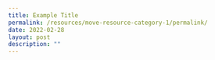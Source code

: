 ```yaml
---
title: Example Title
permalink: /resources/move-resource-category-1/permalink/
date: 2022-02-28
layout: post
description: ""
---
```

